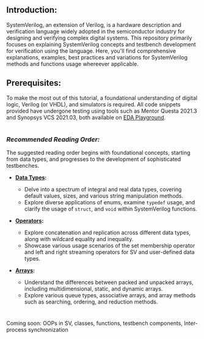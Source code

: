 ## Introduction:
SystemVerilog, an extension of Verilog, is a hardware description and verification language widely adopted in the semiconductor industry for designing and verifying complex digital systems. This repository primarily focuses on explaining SystemVerilog concepts and testbench development for verification using the language. Here, you'll find comprehensive explanations, examples, best practices and variations for SystemVerilog methods and functions usage whereever applicable.

## Prerequisites:
To make the most out of this tutorial, a foundational understanding of digital logic, Verilog (or VHDL), and simulators is required. All code snippets provided have undergone testing using tools such as Mentor Questa 2021.3 and Synopsys VCS 2021.03, both available on [EDA Playground](https://www.edaplayground.com/).

# 

### *Recommended Reading Order:*
The suggested reading order begins with foundational concepts, starting from data types, and progresses to the development of sophisticated testbenches.

- **[Data Types](Data%20Types):**
  - Delve into a spectrum of integral and real data types, covering default values, sizes, and various string manipulation methods.
  - Explore diverse applications of enums, examine `typedef` usage, and clarify the usage of `struct`, and `void` within SystemVerilog functions.

- **[Operators](Operators):**
  - Explore concatenation and replication across different data types, along with wildcard equality and inequality.
  - Showcase various usage scenarios of the set membership operator and left and right streaming operators for SV and user-defined data types.

- **[Arrays](Arrays):**
  - Understand the differences between packed and unpacked arrays, including multidimensional, static, and dynamic arrays.
  - Explore various queue types, associative arrays, and array methods such as searching, ordering, and reduction methods.

#


Coming soon:
OOPs in SV, classes, functions, testbench components, Inter-process synchronization
